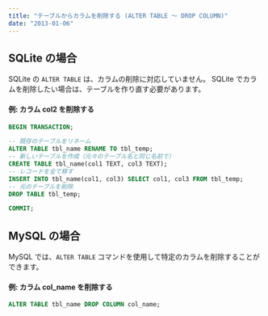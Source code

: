 ```yaml
---
title: "テーブルからカラムを削除する (ALTER TABLE ～ DROP COLUMN)"
date: "2013-01-06"
---
```


SQLite の場合
----

SQLite の `ALTER TABLE` は、カラムの削除に対応していません。
SQLite でカラムを削除したい場合は、テーブルを作り直す必要があります。

#### 例: カラム col2 を削除する

~~~ sql
BEGIN TRANSACTION;

-- 既存のテーブルをリネーム
ALTER TABLE tbl_name RENAME TO tbl_temp;
-- 新しいテーブルを作成（元々のテーブル名と同じ名前で）
CREATE TABLE tbl_name(col1 TEXT, col3 TEXT);
-- レコードを全て移す
INSERT INTO tbl_name(col1, col3) SELECT col1, col3 FROM tbl_temp;
-- 元のテーブルを削除
DROP TABLE tbl_temp;

COMMIT;
~~~


MySQL の場合
----

MySQL では、`ALTER TABLE` コマンドを使用して特定のカラムを削除することができます。

#### 例: カラム col_name を削除する

~~~ sql
ALTER TABLE tbl_name DROP COLUMN col_name;
~~~


